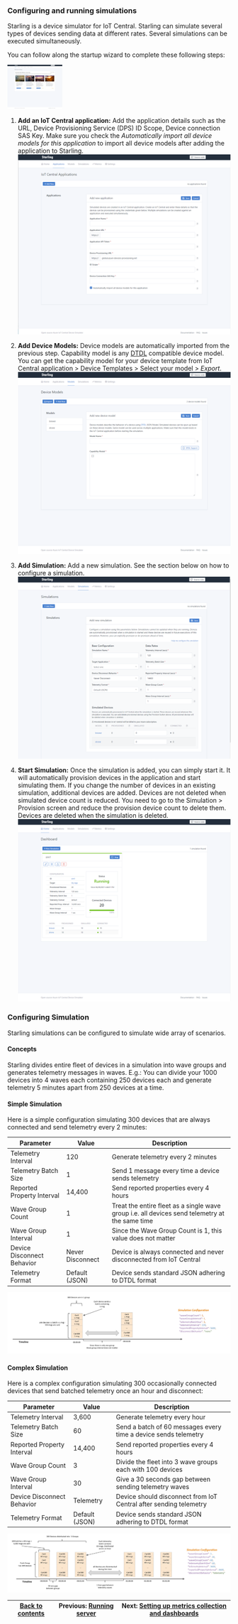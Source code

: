 ### Configuring and running simulations ###

Starling is a device simulator for IoT Central. Starling can simulate several types of devices sending data at
different rates. Several simulations can be executed simultaneously. 

You can follow along the startup wizard to complete these following steps:

<img src="assets/ux-start.png" alt="Startup wizard" style="height: 100px" />

1. **Add an IoT Central application:**  Add the application details such as the URL, Device Provisioning Service (DPS) ID Scope,
   Device connection SAS Key. Make sure you check the *Automatically import all device models for this application* to
   import all device models after adding the application to Starling.
   ![picture alt](assets/ux-addapp.png "Add Application")

2. **Add Device Models:** Device models are automatically imported from the previous step. Capability model is any 
   [DTDL](https://github.com/Azure/opendigitaltwins-dtdl/blob/master/DTDL/v2/dtdlv2.md) compatible device model.
   You can get the capability model for your device template from
   IoT Central application >  Device Templates > Select your model > *Export*.
   ![picture alt](assets/ux-addmodel.png "Add Device Model")
3. **Add Simulation:** Add a new simulation. See the section below on how to configure a simulation.
   ![picture alt](assets/ux-addsim.png "Add Simulation")
4. **Start Simulation:** Once the simulation is added, you can simply start it. It will automatically provision devices
   in the application and start simulating them. If you change the number of devices in an existing simulation,
   additional devices are added. Devices are not deleted when simulated device count is reduced.
   You need to go to the Simulation > Provision screen and reduce the provision device count to delete them. Devices
   are deleted when the simulation is deleted.
   ![picture alt](assets/ux-simrunning.png "Simulation Running")

### Configuring Simulation ###
Starling simulations can be configured to simulate wide array of scenarios. 

#### Concepts ####
Starling divides entire fleet of devices in a simulation into wave groups and generates telemetry messages in waves.
E.g.: You can divide your 1000 devices into 4 waves each containing 250 devices each and generate telemetry 5 minutes
apart from 250 devices at a time. 

#### Simple Simulation ####
Here is a simple configuration simulating 300 devices that are always connected and send telemetry every 2 minutes:

Parameter                  | Value            | Description
---------------------------|------------------|------------------------------------------------------------
Telemetry Interval         | 120              | Generate telemetry every 2 minutes
Telemetry Batch Size       | 1                | Send 1 message every time a device sends telemetry
Reported Property Interval | 14,400           | Send reported properties every 4 hours
Wave Group Count           | 1                | Treat the entire fleet as a single wave group i.e. all devices send telemetry at the same time
Wave Group Interval        | 1                | Since the Wave Group Count is 1, this value does not matter
Device Disconnect Behavior | Never Disconnect | Device is always connected and never disconnected from IoT Central
Telemetry Format           | Default (JSON)   | Device sends standard JSON adhering to DTDL format

![picture alt](assets/ux-simconfig-simple.png "Simple Simulation configuration")


#### Complex Simulation ####
Here is a complex configuration simulating 300 occasionally connected devices that send batched telemetry once an hour and disconnect:

Parameter                  | Value            | Description
---------------------------|------------------|------------------------------------------------------------
Telemetry Interval         | 3,600            | Generate telemetry every hour
Telemetry Batch Size       | 60               | Send a batch of 60 messages every time a device sends telemetry
Reported Property Interval | 14,400           | Send reported properties every 4 hours
Wave Group Count           | 3                | Divide the fleet into 3 wave groups each with 100 devices
Wave Group Interval        | 30               | Give a 30 seconds gap between sending telemetry waves 
Device Disconnect Behavior | Telemetry        | Device should disconnect from IoT Central after sending telemetry
Telemetry Format           | Default (JSON)   | Device sends standard JSON adhering to DTDL format

![picture alt](assets/ux-simconfig-complex.png "Complex Simulation configuration")


[Back to contents](../README.md)| Previous: [Running server](running.md) | Next: [Setting up metrics collection and dashboards](metrics.md)
---------------------------------|-------------------------------------------------------|------------------------------------

